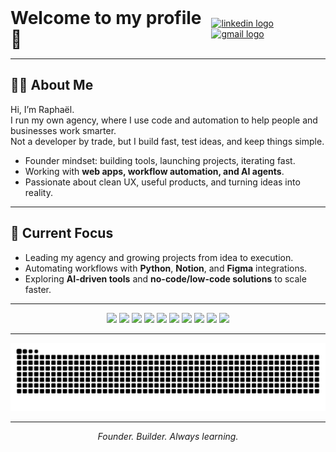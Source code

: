 <div style="display: flex; align-items: center; justify-content: space-between;">
  <h1 style="margin: 0;">Welcome to my profile 👋</h1>
  <div>
    <a href="https://www.linkedin.com/in/rapha%C3%ABl-levy-b7656a237/">
      <img src="https://raw.githubusercontent.com/maurodesouza/profile-readme-generator/master/src/assets/icons/social/linkedin/default.svg" width="52" height="40" alt="linkedin logo" />
    </a>
    <a href="mailto:raphaellevy027@gmail.com">
      <img src="https://raw.githubusercontent.com/maurodesouza/profile-readme-generator/master/src/assets/icons/social/gmail/default.svg" width="52" height="40" alt="gmail logo" />
    </a>
  </div>
</div>

---

## 🧑‍💼 About Me

Hi, I’m Raphaël.  
I run my own agency, where I use code and automation to help people and businesses work smarter.  
Not a developer by trade, but I build fast, test ideas, and keep things simple.  

- Founder mindset: building tools, launching projects, iterating fast.  
- Working with **web apps, workflow automation, and AI agents**.  
- Passionate about clean UX, useful products, and turning ideas into reality.  

---

## 🚀 Current Focus

- Leading my agency and growing projects from idea to execution.  
- Automating workflows with **Python**, **Notion**, and **Figma** integrations.  
- Exploring **AI-driven tools** and **no-code/low-code solutions** to scale faster.  

---

<div align="center">
  <img src="https://cdn.jsdelivr.net/gh/devicons/devicon/icons/javascript/javascript-original.svg" height="40" />
  <img src="https://cdn.jsdelivr.net/gh/devicons/devicon/icons/react/react-original.svg" height="40" />
  <img src="https://cdn.jsdelivr.net/gh/devicons/devicon/icons/python/python-original.svg" height="40" />
  <img src="https://cdn.jsdelivr.net/gh/devicons/devicon/icons/typescript/typescript-original.svg" height="40" />
  <img src="https://cdn.jsdelivr.net/gh/devicons/devicon/icons/nextjs/nextjs-original.svg" height="40" />
  <img src="https://cdn.jsdelivr.net/gh/devicons/devicon/icons/flutter/flutter-original.svg" height="40" />
  <img src="https://cdn.jsdelivr.net/gh/devicons/devicon/icons/firebase/firebase-plain.svg" height="40" />
  <img src="https://cdn.jsdelivr.net/gh/devicons/devicon/icons/supabase/supabase-original.svg" height="40" />
  <img src="https://cdn.jsdelivr.net/gh/devicons/devicon/icons/github/github-original.svg" height="40" />
  <img src="https://cdn.jsdelivr.net/gh/devicons/devicon/icons/vscode/vscode-original.svg" height="40" />
</div>

---

<p align="center">
  <picture>
    <source media="(prefers-color-scheme: dark)" srcset="https://raw.githubusercontent.com/Raph13009/Raph13009/output/snake-dark.svg" />
    <source media="(prefers-color-scheme: light)" srcset="https://raw.githubusercontent.com/Raph13009/Raph13009/output/snake.svg" />
    <img alt="github-snake" src="https://raw.githubusercontent.com/Raph13009/Raph13009/output/snake.svg" />
  </picture>
</p>

---

<p align="center"><i>Founder. Builder. Always learning.</i></p>

